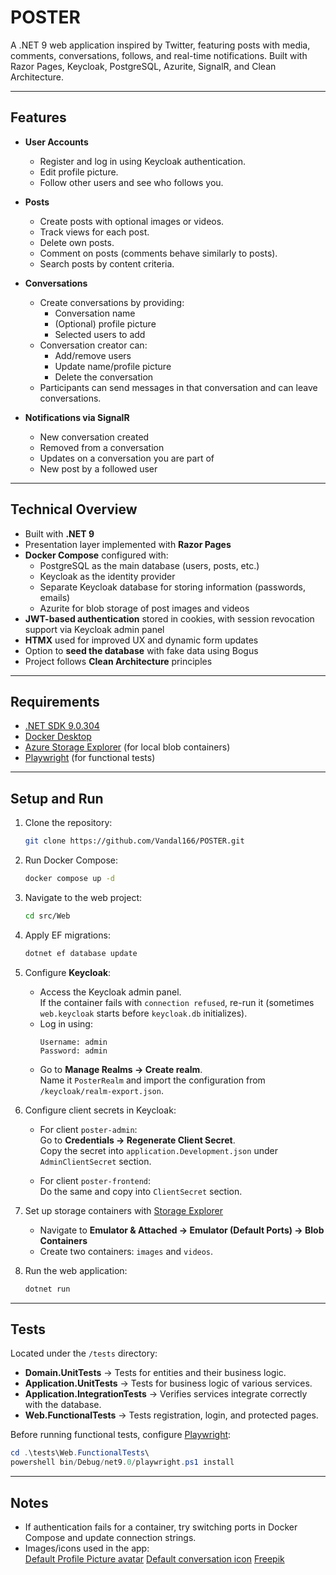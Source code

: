 # POSTER

A .NET 9 web application inspired by Twitter, featuring posts with media, comments, conversations, follows, and real-time notifications. Built with Razor Pages, Keycloak, PostgreSQL, Azurite, SignalR, and Clean Architecture.

---

## Features

- **User Accounts**
  - Register and log in using Keycloak authentication.
  - Edit profile picture.
  - Follow other users and see who follows you.

- **Posts**
  - Create posts with optional images or videos.
  - Track views for each post.
  - Delete own posts.
  - Comment on posts (comments behave similarly to posts).
  - Search posts by content criteria.

- **Conversations**
  - Create conversations by providing:
    - Conversation name  
    - (Optional) profile picture  
    - Selected users to add
  - Conversation creator can:
    - Add/remove users
    - Update name/profile picture
    - Delete the conversation
  - Participants can send messages in that conversation and can leave conversations.

- **Notifications via SignalR**
  - New conversation created
  - Removed from a conversation
  - Updates on a conversation you are part of
  - New post by a followed user

---

## Technical Overview

- Built with **.NET 9**
- Presentation layer implemented with **Razor Pages**
- **Docker Compose** configured with:
  - PostgreSQL as the main database (users, posts, etc.)
  - Keycloak as the identity provider
  - Separate Keycloak database for storing information (passwords, emails)
  - Azurite for blob storage of post images and videos
- **JWT-based authentication** stored in cookies, with session revocation support via Keycloak admin panel
- **HTMX** used for improved UX and dynamic form updates
- Option to **seed the database** with fake data using Bogus
- Project follows **Clean Architecture** principles

---

## Requirements

- [.NET SDK 9.0.304](https://dotnet.microsoft.com/)
- [Docker Desktop](https://www.docker.com/products/docker-desktop/)
- [Azure Storage Explorer](https://azure.microsoft.com/en-us/products/storage/storage-explorer/) (for local blob containers)
- [Playwright](https://playwright.dev/dotnet/) (for functional tests)

---

## Setup and Run

1. Clone the repository:
   ```bash
   git clone https://github.com/Vandal166/POSTER.git
   ```

2. Run Docker Compose:
   ```bash
   docker compose up -d
   ```

3. Navigate to the web project:
   ```bash
   cd src/Web
   ```

4. Apply EF migrations:
   ```bash
   dotnet ef database update
   ```

5. Configure **Keycloak**:

   - Access the Keycloak admin panel.  
     If the container fails with `connection refused`, re-run it (sometimes `web.keycloak` starts before `keycloak.db` initializes).
   - Log in using:
     ```
     Username: admin
     Password: admin
     ```
   - Go to **Manage Realms → Create realm**.  
     Name it `PosterRealm` and import the configuration from `/keycloak/realm-export.json`.

6. Configure client secrets in Keycloak:

   - For client `poster-admin`:  
     Go to **Credentials → Regenerate Client Secret**.  
     Copy the secret into `application.Development.json` under `AdminClientSecret` section.

   - For client `poster-frontend`:  
     Do the same and copy into `ClientSecret` section.

7. Set up storage containers with [Storage Explorer](https://azure.microsoft.com/en-us/products/storage/storage-explorer)

   - Navigate to **Emulator & Attached → Emulator (Default Ports) → Blob Containers**
   - Create two containers: `images` and `videos`.

8. Run the web application:
   ```bash
   dotnet run
   ```

---

## Tests

Located under the `/tests` directory:

- **Domain.UnitTests** → Tests for entities and their business logic.  
- **Application.UnitTests** → Tests for business logic of various services.  
- **Application.IntegrationTests** → Verifies services integrate correctly with the database.  
- **Web.FunctionalTests** → Tests registration, login, and protected pages.

Before running functional tests, configure [Playwright](https://github.com/microsoft/playwright):

```powershell
cd .\tests\Web.FunctionalTests\
powershell bin/Debug/net9.0/playwright.ps1 install
```

---

## Notes

- If authentication fails for a container, try switching ports in Docker Compose and update connection strings.
- Images/icons used in the app:  
  [Default Profile Picture avatar](https://www.flaticon.com/free-icons/profile-image)
  [Default conversation icon](https://www.flaticon.com/free-icons/comment)
  [Freepik](http://www.freepik.com/)
